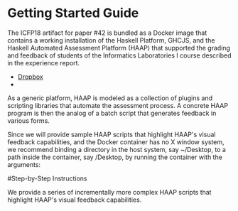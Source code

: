 # Getting Started Guide

The ICFP18 artifact for paper #42 is bundled as a Docker image that contains a working installation of the Haskell Platform, GHCJS, and the Haskell Automated Assessment Platform (HAAP) that supported the grading and feedback of students of the Informatics Laboratories I course described in the experience report.

* [Dropbox]()
* 

As a generic platform, HAAP is modeled as a collection of plugins and scripting libraries that automate the assessment process.
A concrete HAAP program is then the analog of a batch script that generates feedback in various forms.

Since we will provide sample HAAP scripts that highlight HAAP's visual feedback capabilities, and the Docker container has no X window system, we recommend binding a directory in the host system, say ~/Desktop, to a path inside the container, say /Desktop, by running the container with the arguments:

#Step-by-Step Instructions

We provide a series of incrementally more complex HAAP scripts that highlight HAAP's visual feedback capabilities.

